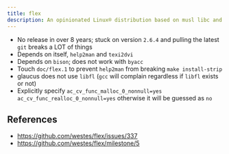 ```yaml
---
title: flex
description: An opinionated Linux® distribution based on musl libc and toybox
---
```


- No release in over 8 years; stuck on version `2.6.4` and pulling the latest `git` breaks a LOT of things
- Depends on itself, `help2man` and `texi2dvi`
- Depends on `bison`; does not work with `byacc`
- Touch `doc/flex.1` to prevent `help2man` from breaking `make install-strip`
- glaucus does not use `libfl` (`gcc` will complain regardless if `libfl` exists or not)
- Explicitly specify `ac_cv_func_malloc_0_nonnull=yes ac_cv_func_realloc_0_nonnull=yes` otherwise it will be guessed as `no`

## References
- https://github.com/westes/flex/issues/337
- https://github.com/westes/flex/milestone/5
